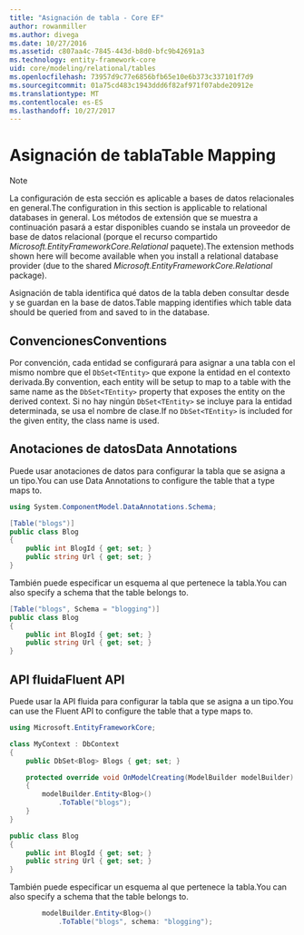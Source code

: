 ```yaml
---
title: "Asignación de tabla - Core EF"
author: rowanmiller
ms.author: divega
ms.date: 10/27/2016
ms.assetid: c807aa4c-7845-443d-b8d0-bfc9b42691a3
ms.technology: entity-framework-core
uid: core/modeling/relational/tables
ms.openlocfilehash: 73957d9c77e6856bfb65e10e6b373c337101f7d9
ms.sourcegitcommit: 01a75cd483c1943ddd6f82af971f07abde20912e
ms.translationtype: MT
ms.contentlocale: es-ES
ms.lasthandoff: 10/27/2017
---
```

# <a name="table-mapping"></a><span data-ttu-id="40c22-102">Asignación de tabla</span><span class="sxs-lookup"><span data-stu-id="40c22-102">Table Mapping</span></span>

> [!NOTE]  
> <span data-ttu-id="40c22-103">La configuración de esta sección es aplicable a bases de datos relacionales en general.</span><span class="sxs-lookup"><span data-stu-id="40c22-103">The configuration in this section is applicable to relational databases in general.</span></span> <span data-ttu-id="40c22-104">Los métodos de extensión que se muestra a continuación pasará a estar disponibles cuando se instala un proveedor de base de datos relacional (porque el recurso compartido *Microsoft.EntityFrameworkCore.Relational* paquete).</span><span class="sxs-lookup"><span data-stu-id="40c22-104">The extension methods shown here will become available when you install a relational database provider (due to the shared *Microsoft.EntityFrameworkCore.Relational* package).</span></span>

<span data-ttu-id="40c22-105">Asignación de tabla identifica qué datos de la tabla deben consultar desde y se guardan en la base de datos.</span><span class="sxs-lookup"><span data-stu-id="40c22-105">Table mapping identifies which table data should be queried from and saved to in the database.</span></span>

## <a name="conventions"></a><span data-ttu-id="40c22-106">Convenciones</span><span class="sxs-lookup"><span data-stu-id="40c22-106">Conventions</span></span>

<span data-ttu-id="40c22-107">Por convención, cada entidad se configurará para asignar a una tabla con el mismo nombre que el `DbSet<TEntity>` que expone la entidad en el contexto derivada.</span><span class="sxs-lookup"><span data-stu-id="40c22-107">By convention, each entity will be setup to map to a table with the same name as the `DbSet<TEntity>` property that exposes the entity on the derived context.</span></span> <span data-ttu-id="40c22-108">Si no hay ningún `DbSet<TEntity>` se incluye para la entidad determinada, se usa el nombre de clase.</span><span class="sxs-lookup"><span data-stu-id="40c22-108">If no `DbSet<TEntity>` is included for the given entity, the class name is used.</span></span>

## <a name="data-annotations"></a><span data-ttu-id="40c22-109">Anotaciones de datos</span><span class="sxs-lookup"><span data-stu-id="40c22-109">Data Annotations</span></span>

<span data-ttu-id="40c22-110">Puede usar anotaciones de datos para configurar la tabla que se asigna a un tipo.</span><span class="sxs-lookup"><span data-stu-id="40c22-110">You can use Data Annotations to configure the table that a type maps to.</span></span>

``` csharp
using System.ComponentModel.DataAnnotations.Schema;
```
``` csharp
[Table("blogs")]
public class Blog
{
    public int BlogId { get; set; }
    public string Url { get; set; }
}
```

<span data-ttu-id="40c22-111">También puede especificar un esquema al que pertenece la tabla.</span><span class="sxs-lookup"><span data-stu-id="40c22-111">You can also specify a schema that the table belongs to.</span></span>

``` csharp
[Table("blogs", Schema = "blogging")]
public class Blog
{
    public int BlogId { get; set; }
    public string Url { get; set; }
}
```

## <a name="fluent-api"></a><span data-ttu-id="40c22-112">API fluida</span><span class="sxs-lookup"><span data-stu-id="40c22-112">Fluent API</span></span>

<span data-ttu-id="40c22-113">Puede usar la API fluida para configurar la tabla que se asigna a un tipo.</span><span class="sxs-lookup"><span data-stu-id="40c22-113">You can use the Fluent API to configure the table that a type maps to.</span></span>

``` csharp
using Microsoft.EntityFrameworkCore;
```
``` csharp
class MyContext : DbContext
{
    public DbSet<Blog> Blogs { get; set; }

    protected override void OnModelCreating(ModelBuilder modelBuilder)
    {
        modelBuilder.Entity<Blog>()
            .ToTable("blogs");
    }
}

public class Blog
{
    public int BlogId { get; set; }
    public string Url { get; set; }
}
```

<span data-ttu-id="40c22-114">También puede especificar un esquema al que pertenece la tabla.</span><span class="sxs-lookup"><span data-stu-id="40c22-114">You can also specify a schema that the table belongs to.</span></span>

<!-- [!code-csharp[Main](samples/core/relational/Modeling/FluentAPI/Samples/Relational/TableAndSchema.cs?highlight=2)] -->
``` csharp
        modelBuilder.Entity<Blog>()
            .ToTable("blogs", schema: "blogging");
```
